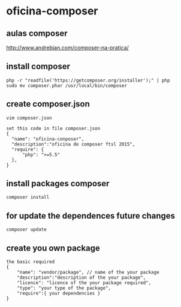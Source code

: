 # oficina-composer
## aulas composer
http://www.andrebian.com/composer-na-pratica/
## install composer
    php -r "readfile('https://getcomposer.org/installer');" | php
    sudo mv composer.phar /usr/local/bin/composer
    
## create composer.json
    vim composer.json
```
set this code in file composer.json
{
  "name": "oficina-conposer",
  "description":"oficina de composer ftsl 2015",
  "require": {
      "php": ">=5.5"
  },
}
```
## install packages composer
    composer install
    
## for update the dependences future changes
    composer update


## create you own package
```
the basic required
{
	"name": "vendor/package", // name of the your package
	"description":"description of the your package",
	"licence": "licence of the your package required",
	"type": "your type of the package",
	"require":{ your dependencies }
}
```
